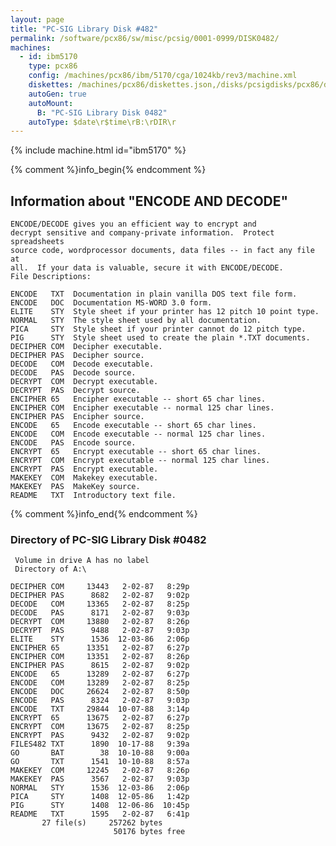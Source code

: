 ```yaml
---
layout: page
title: "PC-SIG Library Disk #482"
permalink: /software/pcx86/sw/misc/pcsig/0001-0999/DISK0482/
machines:
  - id: ibm5170
    type: pcx86
    config: /machines/pcx86/ibm/5170/cga/1024kb/rev3/machine.xml
    diskettes: /machines/pcx86/diskettes.json,/disks/pcsigdisks/pcx86/diskettes.json
    autoGen: true
    autoMount:
      B: "PC-SIG Library Disk 0482"
    autoType: $date\r$time\rB:\rDIR\r
---
```


{% include machine.html id="ibm5170" %}

{% comment %}info_begin{% endcomment %}

## Information about "ENCODE AND DECODE"

    ENCODE/DECODE gives you an efficient way to encrypt and
    decrypt sensitive and company-private information.  Protect spreadsheets
    source code, wordprocessor documents, data files -- in fact any file at
    all.  If your data is valuable, secure it with ENCODE/DECODE.
    File Descriptions:
    
    ENCODE   TXT  Documentation in plain vanilla DOS text file form.
    ENCODE   DOC  Documentation MS-WORD 3.0 form.
    ELITE    STY  Style sheet if your printer has 12 pitch 10 point type.
    NORMAL   STY  The style sheet used by all documentation.
    PICA     STY  Style sheet if your printer cannot do 12 pitch type.
    PIG      STY  Style sheet used to create the plain *.TXT documents.
    DECIPHER COM  Decipher executable.
    DECIPHER PAS  Decipher source.
    DECODE   COM  Decode executable.
    DECODE   PAS  Decode source.
    DECRYPT  COM  Decrypt executable.
    DECRYPT  PAS  Decrypt source.
    ENCIPHER 65   Encipher executable -- short 65 char lines.
    ENCIPHER COM  Encipher executable -- normal 125 char lines.
    ENCIPHER PAS  Encipher source.
    ENCODE   65   Encode executable -- short 65 char lines.
    ENCODE   COM  Encode executable -- normal 125 char lines.
    ENCODE   PAS  Encode source.
    ENCRYPT  65   Encrypt executable -- short 65 char lines.
    ENCRYPT  COM  Encrypt executable -- normal 125 char lines.
    ENCRYPT  PAS  Encrypt executable.
    MAKEKEY  COM  Makekey executable.
    MAKEKEY  PAS  MakeKey source.
    README   TXT  Introductory text file.
{% comment %}info_end{% endcomment %}


### Directory of PC-SIG Library Disk #0482

     Volume in drive A has no label
     Directory of A:\

    DECIPHER COM     13443   2-02-87   8:29p
    DECIPHER PAS      8682   2-02-87   9:02p
    DECODE   COM     13365   2-02-87   8:25p
    DECODE   PAS      8171   2-02-87   9:03p
    DECRYPT  COM     13880   2-02-87   8:26p
    DECRYPT  PAS      9488   2-02-87   9:03p
    ELITE    STY      1536  12-03-86   2:06p
    ENCIPHER 65      13351   2-02-87   6:27p
    ENCIPHER COM     13351   2-02-87   8:26p
    ENCIPHER PAS      8615   2-02-87   9:02p
    ENCODE   65      13289   2-02-87   6:27p
    ENCODE   COM     13289   2-02-87   8:25p
    ENCODE   DOC     26624   2-02-87   8:50p
    ENCODE   PAS      8324   2-02-87   9:03p
    ENCODE   TXT     29844  10-07-88   3:14p
    ENCRYPT  65      13675   2-02-87   6:27p
    ENCRYPT  COM     13675   2-02-87   8:25p
    ENCRYPT  PAS      9432   2-02-87   9:02p
    FILES482 TXT      1890  10-17-88   9:39a
    GO       BAT        38  10-10-88   9:00a
    GO       TXT      1541  10-10-88   8:57a
    MAKEKEY  COM     12245   2-02-87   8:26p
    MAKEKEY  PAS      3567   2-02-87   9:03p
    NORMAL   STY      1536  12-03-86   2:06p
    PICA     STY      1408  12-05-86   1:42p
    PIG      STY      1408  12-06-86  10:45p
    README   TXT      1595   2-02-87   6:41p
           27 file(s)     257262 bytes
                           50176 bytes free
